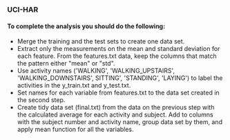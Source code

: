 ### UCI-HAR
#### To complete the analysis you should do the following:
* Merge the training and the test sets to create one data set.
* Extract only the measurements on the mean and standard deviation for each feature.  From the features.txt data, keep the columns that match the pattern either "mean" or "std".
* Use activity names ('WALKING', 'WALKING_UPSTAIRS', 'WALKING_DOWNSTAIRS', SITTING', 'STANDING', 'LAYING') to label the activities in the y_train.txt and y_test.txt.
* Set names for each variable from features.txt to the data set created in the second step. 
* Create tidy data set (final.txt) from the data on the previous step with the calculated average for each activity and subject. Add to columns with the subject number and activity name, group data set by them, and apply mean function for all the variables.
